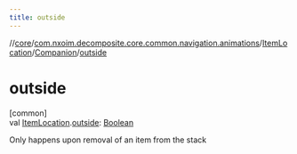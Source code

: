 ```yaml
---
title: outside
---
```

//[core](../../../../index.html)/[com.nxoim.decomposite.core.common.navigation.animations](../../index.html)/[ItemLocation](../index.html)/[Companion](index.html)/[outside](outside.html)



# outside



[common]\
val [ItemLocation](../index.html).[outside](outside.html): [Boolean](https://kotlinlang.org/api/latest/jvm/stdlib/kotlin/-boolean/index.html)



Only happens upon removal of an item from the stack




